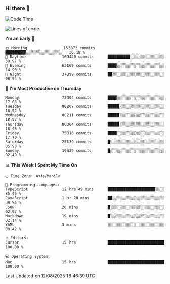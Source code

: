 ### Hi there 👋

<!--START_SECTION:waka-->
![Code Time](http://img.shields.io/badge/Code%20Time-6%2C176%20hrs%202%20mins-blue)

![Lines of code](https://img.shields.io/badge/From%20Hello%20World%20I%27ve%20Written-144.8%20million%20lines%20of%20code-blue)

**I'm an Early 🐤** 

```text
🌞 Morning                153372 commits      █████████░░░░░░░░░░░░░░░░   36.18 % 
🌆 Daytime                169440 commits      ██████████░░░░░░░░░░░░░░░   39.97 % 
🌃 Evening                63169 commits       ████░░░░░░░░░░░░░░░░░░░░░   14.90 % 
🌙 Night                  37899 commits       ██░░░░░░░░░░░░░░░░░░░░░░░   08.94 % 
```
📅 **I'm Most Productive on Thursday** 

```text
Monday                   72404 commits       ████░░░░░░░░░░░░░░░░░░░░░   17.08 % 
Tuesday                  80207 commits       █████░░░░░░░░░░░░░░░░░░░░   18.92 % 
Wednesday                80211 commits       █████░░░░░░░░░░░░░░░░░░░░   18.92 % 
Thursday                 80364 commits       █████░░░░░░░░░░░░░░░░░░░░   18.96 % 
Friday                   75016 commits       ████░░░░░░░░░░░░░░░░░░░░░   17.70 % 
Saturday                 25139 commits       █░░░░░░░░░░░░░░░░░░░░░░░░   05.93 % 
Sunday                   10539 commits       █░░░░░░░░░░░░░░░░░░░░░░░░   02.49 % 
```


📊 **This Week I Spent My Time On** 

```text
🕑︎ Time Zone: Asia/Manila

💬 Programming Languages: 
TypeScript               12 hrs 49 mins      █████████████████████░░░░   85.46 % 
JavaScript               1 hr 20 mins        ██░░░░░░░░░░░░░░░░░░░░░░░   08.94 % 
JSON                     26 mins             █░░░░░░░░░░░░░░░░░░░░░░░░   02.97 % 
Markdown                 19 mins             █░░░░░░░░░░░░░░░░░░░░░░░░   02.14 % 
YAML                     3 mins              ░░░░░░░░░░░░░░░░░░░░░░░░░   00.42 % 

🔥 Editors: 
Cursor                   15 hrs              █████████████████████████   100.00 % 

💻 Operating System: 
Mac                      15 hrs              █████████████████████████   100.00 % 
```


 Last Updated on 12/08/2025 16:46:39 UTC
<!--END_SECTION:waka-->


<!--
**rad182/rad182** is a ✨ _special_ ✨ repository because its `README.md` (this file) appears on your GitHub profile.

Here are some ideas to get you started:

- 🔭 I’m currently working on ...
- 🌱 I’m currently learning ...
- 👯 I’m looking to collaborate on ...
- 🤔 I’m looking for help with ...
- 💬 Ask me about ...
- 📫 How to reach me: ...
- 😄 Pronouns: ...
- ⚡ Fun fact: ...
-->
